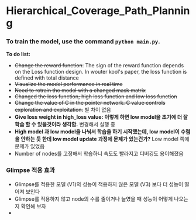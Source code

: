 # Hierarchical_Coverage_Path_Planning

### To train the model, use the command `python main.py`.
**To do list:** 
- ~~Change the reward function~~: The sign of the reward function depends on the Loss function design. In wouter kool's paper, the loss function is defined with total distance
- ~~Visualize the model performance in real time~~
- ~~Need to retrain the model with a changed mask matrix~~ 
- ~~Changed the loss function; high loss function and low loss function~~
- ~~Change the value of C in the pointer network. C value controls exploration and exploitation.~~ 별 차이 없음
- __Give loss weight in high_loss value: 이렇게 하면 low model을 초기에 더 잘 학습 할 수 있을것이라 생각함.__ 변경해서 실행 중 
- __High model 과 low model을 나눠서 학습을 하기 시작했는데, low model이 수렴을 안하는 듯 한데 low model update 과정에 문제가 있는건가?__ Low model 쪽에 문제가 있었음
- Number of nodes를 고정해서 학습하니 속도도 빨라지고 디버깅도 용이해졌음

### Glimpse 적용 효과
- Glimpse를 적용한 모델 (V1)의 성능이 적용하지 않은 모델 (V3) 보다 더 성능이 떨어져 보인다
- Glimpse를 적용하지 않고 node의 수를 줄이거나 늘였을 때 성능이 어떻게 나오는지 확인해 보자
-
